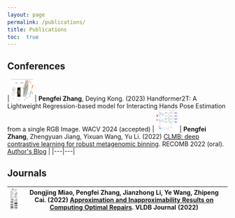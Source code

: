 ```yaml
---
layout: page
permalink: /publications/
title: Publications
toc:  true
---
```


<!-- | ![Paper Image](link-to-image) | **Paper Title**<br>Authors: Your Name, Co-Author<br>Published in: Journal/Conference Name, Year<br>[Link to Paper](paper-link) <br>Abstract: Brief description of the paper. |
|---|---| -->

## Conferences

| <img src="files/images/C2.jpg" width="50" height="50"> | **Pengfei Zhang**, Deying Kong. (2023) Handformer2T: A Lightweight Regression-based model for Interacting Hands Pose Estimation from a single RGB Image. WACV 2024 (accepted) 
| <img src="files/images/C1.jpg" width="50" height="50"> | **Pengfei Zhang**, Zhengyuan Jiang, Yixuan Wang, Yu Li. (2022) <a href="https://doi.org/10.1101/2021.11.15.468566">CLMB: deep contrastive learning for robust metagenomic binning</a>. RECOMB 2022 (oral). [Author's Blog](https://zpf0117b.github.io/PengfeiZhang.github.io/2022/01/20/contrastive-learning-for-robust-metagenome-binning/) |
|---|---|

## Journals
| <img src="files/images/J1.jpg" width="50" height="50"> | Dongjing Miao, **Pengfei Zhang**, Jianzhong Li, Ye Wang, Zhipeng Cai. (2022) <a href="https://link.springer.com/article/10.1007/s00778-022-00738-0">Approximation and Inapproximability Results on Computing Optimal Repairs</a>. VLDB Journal (2022) |
|---|---|
<!-- ## Preprints -->
